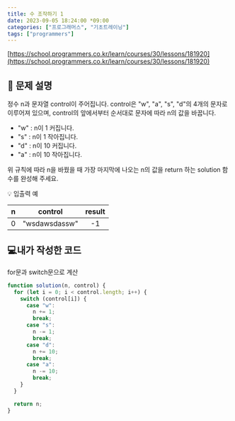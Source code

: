 ```yaml
---
title: 수 조작하기 1
date: 2023-09-05 18:24:00 *09:00
categories: ["프로그래머스", "기초트레이닝"]
tags: ["programmers"]
---
```


[https://school.programmers.co.kr/learn/courses/30/lessons/181920](https://school.programmers.co.kr/learn/courses/30/lessons/181920)

## 📔 문제 설명

정수 n과 문자열 control이 주어집니다. control은 "w", "a", "s", "d"의 4개의 문자로 이루어져 있으며, control의 앞에서부터 순서대로 문자에 따라 n의 값을 바꿉니다.

- "w" : n이 1 커집니다.
- "s" : n이 1 작아집니다.
- "d" : n이 10 커집니다.
- "a" : n이 10 작아집니다.

위 규칙에 따라 n을 바꿨을 때 가장 마지막에 나오는 n의 값을 return 하는 solution 함수를 완성해 주세요.

💡 입출력 예

|  n  |    control    | result |
| :-: | :-----------: | :----: |
|  0  | "wsdawsdassw" |   -1   |

## 💻내가 작성한 코드

for문과 switch문으로 계산

```js
function solution(n, control) {
  for (let i = 0; i < control.length; i++) {
    switch (control[i]) {
      case "w":
        n += 1;
        break;
      case "s":
        n -= 1;
        break;
      case "d":
        n += 10;
        break;
      case "a":
        n -= 10;
        break;
    }
  }

  return n;
}
```
